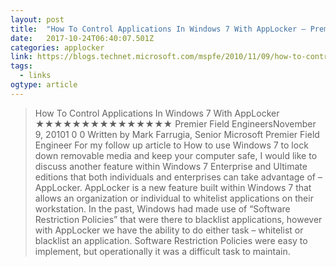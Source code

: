 ```yaml
---
layout: post 
title:  "How To Control Applications In Windows 7 With AppLocker – Premier Field Engineering" 
date:   2017-10-24T06:40:07.501Z 
categories: applocker
link: https://blogs.technet.microsoft.com/mspfe/2010/11/09/how-to-control-applications-in-windows-7-with-applocker/ 
tags:
  - links
ogtype: article 
---
```


> How To Control Applications In Windows 7 With AppLocker
★★★★★★★★★★★★★★★
Premier Field EngineersNovember 9, 20101 
0
0
Written by Mark Farrugia, Senior Microsoft Premier Field Engineer
For my follow up article to How to use Windows 7 to lock down removable media and keep your computer safe, I would like to discuss another feature within Windows 7 Enterprise and Ultimate editions that both individuals and enterprises can take advantage of – AppLocker.
AppLocker is a new feature built within Windows 7 that allows an organization or individual to whitelist applications on their workstation. In the past, Windows had made use of “Software Restriction Policies” that were there to blacklist applications, however with AppLocker we have the ability to do either task – whitelist or blacklist an application. Software Restriction Policies were easy to implement, but operationally it was a difficult task to maintain.